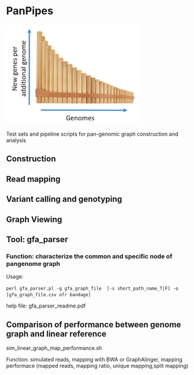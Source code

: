 # PanPipes
![PanPipes Logo](/pics/logo.png)

Test sets and pipeline scripts for pan-genomic graph construction and analysis

## Construction

## Read mapping

## Variant calling and genotyping


## Graph Viewing

## Tool: gfa_parser
### Function: characterize the common and specific node of pangenome graph 

Usage:

`perl gfa_parser.pl -g gfa_graph_file  [-s short_path_name_T|F] -o [gfa_graph_file.csv ofr bandage]`

help file:  gfa_parser_readme.pdf

## Comparison of performance between genome graph and linear reference 
  sim_linear_graph_map_performance.sh

  Function: simulated reads, mapping with BWA or GraphAlinger, mapping performace (mapped reads, mapping ratio, unique mapping,split mapping)
